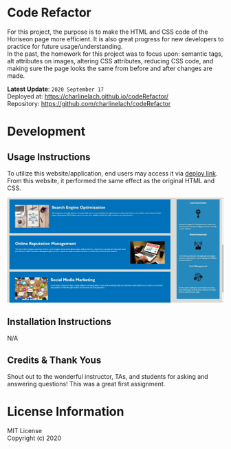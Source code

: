 # Code Refactor
For this project, the purpose is to make the HTML and CSS code of the Horiseon page more efficient. It is also great progress for new developers to practice for future usage/understanding.
<br>
In the past, the homework for this project was to focus upon: semantic tags, alt attributes on images, altering CSS attributes, reducing CSS code, and making sure the page looks the same from before and after changes are made.

**Latest Update**: `2020 September 17`
<br>
Deployed at: https://charlinelach.github.io/codeRefactor/
<br>
Repository: https://github.com/charlinelach/codeRefactor

# Development

## Usage Instructions
To utilize this website/application, end users may access it via [deploy link](https://charlinelach.github.io/codeRefactor/). From this website, it performed the same effect as the original HTML and CSS.
<br>

![Screenshot](/Images/screenshot.jpg)

## Installation Instructions
N/A

## Credits & Thank Yous
Shout out to the wonderful instructor, TAs, and students for asking and answering questions! This was a great first assignment.

# License Information
MIT License <br>
Copyright (c) 2020